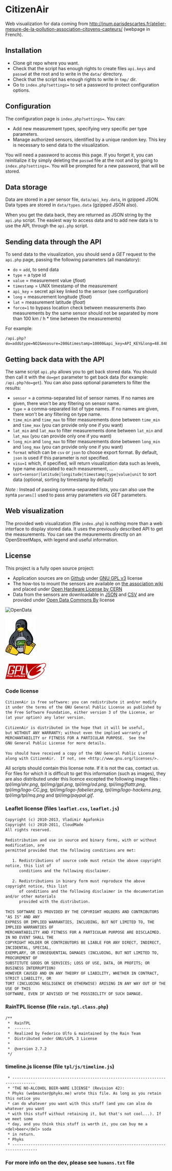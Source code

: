 CitizenAir
=====
Web visualization for data coming from http://jnum.parisdescartes.fr/atelier-mesure-de-la-pollution-association-citoyens-capteurs/ (webpage in French).


## Installation

* Clone git repo where you want.
* Check that the script has enough rights to create files `api.keys` and `passwd` at the root and to write in the `data/` directory.
* Check that the script has enough rights to write in `tmp/` dir.
* Go to `index.php?settings=` to set a password to protect configuration options.


## Configuration

The configuration page is `index.php?settings=`. You can:
* Add new measurement types, specifying very specific per type parameters.
* Manage authorized sensors, identified by a unique random key. This key is necessary to send data to the visualization.

You will need a password to access this page. If you forget it, you can reinitialize it by simply deleting the `passwd` file at the root and by going to `index.php?settings=`. You will be prompted for a new password, that will be stored.


## Data storage

Data are stored in a per sensor file, `data/api_key.data`, in gzipped JSON. Data types are stored in `data/types.data` (gzipped JSON also).

When you get the data back, they are returned as JSON string by the `api.php` script. The easiest way to access data and to add new data is to use the API, through the `api.php` script.


## Sending data through the API

To send data to the visualization, you should send a _GET_ request to the `api.php` page, passing the following parameters (all mandatory):
* `do` = `add`, to send data
* `type` = a type id
* `value` = measurement value (_float_)
* `timestamp` = UNIX timestamp of the measurement
* `api_key` = secret api key linked to the sensor (see configuration)
* `long` = measurement longitude (_float_)
* `lat` = measurement latitude (_float_)
* `force=1` to bypass location check between measurements (two measurements by the same sensor should not be separated by more than 100 km / h * time between the measurements)

For example:
```
/api.php?do=add&type=NO2&measure=200&timestamp=10000&api_key=API_KEY&long=48.84874&lat=2.34211
```

## Getting back data with the API

The same script `api.php` allows you to get back stored data. You should then call it with the `do=get` parameter to get back data (for example: `/api.php?do=get`). You can also pass optional parameters to filter the results:
* `sensor` = a comma-separated list of sensor names. If no names are given, there won't be any filtering on sensor name.
* `type` = a comma-separated list of type names. If no names are given, there won't be any filtering on type name.
* `time_min` and `time_max` to filter measurements done between `time_min` and `time_max` (you can provide only one if you want)
* `lat_min` and `lat_max` to filter measurements done between `lat_min` and `lat_max` (you can provide only one if you want)
* `long_min` and `long_max` to filter measurements done between `long_min` and `long_max` (you can provide only one if you want)
* `format` which can be `csv` or `json` to choose export format. By default, `json` is used if this parameter is not specified.
* `visu=1` which, if specified, will return visualization data such as levels, type name associated to each measurement, …
* `sort=sensor|latitude|longitude|timestamp|type|value|unit` to sort data (optional, sorting by timestamp by default)

_Note :_ Instead of passing comma-separated lists, you can also use the synta `params[]` used to pass array parameters _via_ _GET_ parameters.

## Web visualization

The provided web visualization (file `index.php`) is nothing more than a web interface to display stored data. It uses the previously described API to get the measurements. You can see the meaurements directly on an OpenStreetMaps, with legend and useful information.

## License

This project is a fully open source project:
* Application sources are on [Github](https://github.com/CitoyensCapteurs/CitizenAir) under [GNU GPL v3](https://www.gnu.org/copyleft/gpl.html) license 
* The how-tos to mount the sensors are available on [the association wiki](http://wiki.citoyenscapteurs.net/) and placed under [Open Hardware License by CERN](http://www.ohwr.org/projects/cernohl/wiki)
* Data from the sensors are downloadable in [JSON](https://fr.wikipedia.org/wiki/JSON) and [CSV](https://fr.wikipedia.org/wiki/Comma-separated_values) and are provided under [Open Data Commons By](http://opendatacommons.org/licenses/by/) license


![OpenData](http://assets.okfn.org/images/ok_buttons/od_80x23_orange_grey.png)

![OpenHardware](https://raw.githubusercontent.com/CitoyensCapteurs/CitizenAir/master/tpl/img/ohr.png)

![GPLv3](https://raw.githubusercontent.com/CitoyensCapteurs/CitizenAir/master/tpl/img/gpl.png)

### Code license

```
CitizenAir is free software: you can redistribute it and/or modify
it under the terms of the GNU General Public License as published by
the Free Software Foundation, either version 3 of the License, or
(at your option) any later version.

CitizenAir is distributed in the hope that it will be useful,
but WITHOUT ANY WARRANTY; without even the implied warranty of
MERCHANTABILITY or FITNESS FOR A PARTICULAR PURPOSE.  See the
GNU General Public License for more details.

You should have received a copy of the GNU General Public License
along with CitizenAir.  If not, see <http://www.gnu.org/licenses/>.
```

All scripts should contain this license note. If it is not the cas, contact us. For files for which it is difficult to get this information (such as images), they are also distributed under this licence excepted the following image files :  _tpl/img/ohr.png_, _tpl/img/gpl.png_, _tpl/img/od.png_, _tpl/img/flattr.png_, _tpl/img/logo-CC.jpg_, _tpl/img/logo-fabelier.png_, _tpl/img/logo-hackens.png_, _tpl/img/tpl/mq.png_ and _tpl/img/paypal.gif_.

### Leaflet license (files `leaflet.css`, `leaflet.js`)
```
Copyright (c) 2010-2013, Vladimir Agafonkin
Copyright (c) 2010-2011, CloudMade
All rights reserved.

Redistribution and use in source and binary forms, with or without modification, are
permitted provided that the following conditions are met:

   1. Redistributions of source code must retain the above copyright notice, this list of
      conditions and the following disclaimer.

   2. Redistributions in binary form must reproduce the above copyright notice, this list
      of conditions and the following disclaimer in the documentation and/or other materials
      provided with the distribution.

THIS SOFTWARE IS PROVIDED BY THE COPYRIGHT HOLDERS AND CONTRIBUTORS "AS IS" AND ANY
EXPRESS OR IMPLIED WARRANTIES, INCLUDING, BUT NOT LIMITED TO, THE IMPLIED WARRANTIES OF
MERCHANTABILITY AND FITNESS FOR A PARTICULAR PURPOSE ARE DISCLAIMED. IN NO EVENT SHALL THE
COPYRIGHT HOLDER OR CONTRIBUTORS BE LIABLE FOR ANY DIRECT, INDIRECT, INCIDENTAL, SPECIAL,
EXEMPLARY, OR CONSEQUENTIAL DAMAGES (INCLUDING, BUT NOT LIMITED TO, PROCUREMENT OF
SUBSTITUTE GOODS OR SERVICES; LOSS OF USE, DATA, OR PROFITS; OR BUSINESS INTERRUPTION)
HOWEVER CAUSED AND ON ANY THEORY OF LIABILITY, WHETHER IN CONTRACT, STRICT LIABILITY, OR
TORT (INCLUDING NEGLIGENCE OR OTHERWISE) ARISING IN ANY WAY OUT OF THE USE OF THIS
SOFTWARE, EVEN IF ADVISED OF THE POSSIBILITY OF SUCH DAMAGE.
```

### RainTPL license (file `rain.tpl.class.php`)
```
/**
 *  RainTPL
 *  -------
 *  Realized by Federico Ulfo & maintained by the Rain Team
 *  Distributed under GNU/LGPL 3 License
 *
 *  @version 2.7.2
 */
```

### timeline.js license (file `tpl/js/timeline.js`)

````
 * --------------------------------------------------------------------------------
 * "THE NO-ALCOHOL BEER-WARE LICENSE" (Revision 42):
 * Phyks (webmaster@phyks.me) wrote this file. As long as you retain this notice you
 * can do whatever you want with this stuff (and you can also do whatever you want
 * with this stuff without retaining it, but that's not cool...). If we meet some
 * day, and you think this stuff is worth it, you can buy me a <del>beer</del> soda
 * in return.
 * Phyks
 * ---------------------------------------------------------------------------------
````


### For more info on the dev, please see `humans.txt` file
